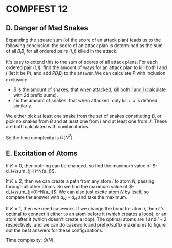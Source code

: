 # COMPFEST 12

## D. Danger of Mad Snakes
Expanding the square sum (of the score of an attack plan) leads us to the following conclusion: the score of an attack plan is determined as the sum of all $B_iB_j$ for all ordered pairs $(i,j)$ killed in the attack.

It's easy to extend this to the sum of scores of all attack plans. For each ordered pair $(i,j)$, find the amount of ways for an attack plan to kill both $i$ and $j$ (let it be $P$), and add $PB_iB_j$ to the answer. We can calculate $P$ with inclusion exclusion:
 - $B$ is the amount of snakes, that when attacked, kill both $i$ and $j$ (calculate with 2d prefix sums).
 - $I$ is the amount of snakes, that when attacked, only kill $i$. $J$ is defined similarly.

We either pick at least one snake from the set of snakes constituting $B$, or pick no snakes from $B$ and at least one from $I$ and at least one from $J$. These are both calculated with combinatorics.

So the time complexity is $O(N^2)$.

## E. Excitation of Atoms
If $K=0$, then nothing can be changed, so find the maximum value of $-d_i+\sum_{j=i}^N{a_j}$.

If $K\ge{2}$, then we can create a path from any atom $i$ to atom $N$, passing through all other atoms. So we find the maximum value of $-d_i+\sum_{j=0}^N{a_j}$. We can also just excite atom $N$ by itself, so compare the answer with $a_N-d_N$ and take the maximum.

If $K=1$, then we need casework. If we change the bond for atom $i$, then it's optimal to connect it either to an atom before it (which creates a loop), or an atom after it (which doesn't create a loop). The optimal atoms are $1$ and $i+2$ respectively, and we can do casework and prefix/suffix maximums to figure out the best answers for these configurations.

Time complexity: $O(N)$.
